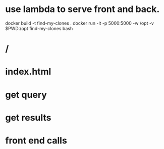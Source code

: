 

# use lambda to serve front and back.

docker build -t find-my-clones .
docker run -it -p 5000:5000 -w /opt -v $PWD:/opt find-my-clones bash

# /

# index.html
# get query
# get results
# front end calls

